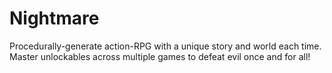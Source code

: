 # Nightmare

Procedurally-generate action-RPG with a unique story and world each time. Master unlockables across multiple games to defeat evil once and for all!
